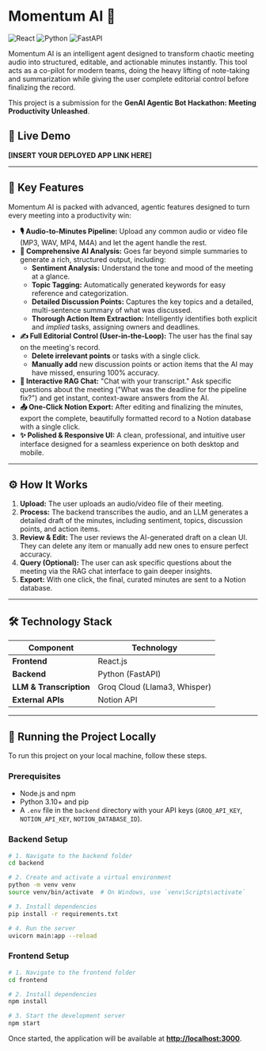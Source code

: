 # Momentum AI 🚀

![React](https://img.shields.io/badge/React-20232A?style=for-the-badge&logo=react&logoColor=61DAFB)
![Python](https://img.shields.io/badge/Python-3776AB?style=for-the-badge&logo=python&logoColor=white)
![FastAPI](https://img.shields.io/badge/FastAPI-005571?style=for-the-badge&logo=fastapi&logoColor=white)

Momentum AI is an intelligent agent designed to transform chaotic meeting audio into structured, editable, and actionable minutes instantly. This tool acts as a co-pilot for modern teams, doing the heavy lifting of note-taking and summarization while giving the user complete editorial control before finalizing the record.

This project is a submission for the **GenAI Agentic Bot Hackathon: Meeting Productivity Unleashed**.

## 🔴 Live Demo

**[INSERT YOUR DEPLOYED APP LINK HERE]**

---

## 🌟 Key Features

Momentum AI is packed with advanced, agentic features designed to turn every meeting into a productivity win:

* **🎙️ Audio-to-Minutes Pipeline:** Upload any common audio or video file (MP3, WAV, MP4, M4A) and let the agent handle the rest.
* **🧠 Comprehensive AI Analysis:** Goes far beyond simple summaries to generate a rich, structured output, including:
    * **Sentiment Analysis:** Understand the tone and mood of the meeting at a glance.
    * **Topic Tagging:** Automatically generated keywords for easy reference and categorization.
    * **Detailed Discussion Points:** Captures the key topics and a detailed, multi-sentence summary of what was discussed.
    * **Thorough Action Item Extraction:** Intelligently identifies both explicit and *implied* tasks, assigning owners and deadlines.
* **✍️ Full Editorial Control (User-in-the-Loop):** The user has the final say on the meeting's record.
    * **Delete irrelevant points** or tasks with a single click.
    * **Manually add** new discussion points or action items that the AI may have missed, ensuring 100% accuracy.
* **🤖 Interactive RAG Chat:** "Chat with your transcript." Ask specific questions about the meeting ("What was the deadline for the pipeline fix?") and get instant, context-aware answers from the AI.
* **📤 One-Click Notion Export:** After editing and finalizing the minutes, export the complete, beautifully formatted record to a Notion database with a single click.
* **✨ Polished & Responsive UI:** A clean, professional, and intuitive user interface designed for a seamless experience on both desktop and mobile.

---

## ⚙️ How It Works

1.  **Upload:** The user uploads an audio/video file of their meeting.
2.  **Process:** The backend transcribes the audio, and an LLM generates a detailed draft of the minutes, including sentiment, topics, discussion points, and action items.
3.  **Review & Edit:** The user reviews the AI-generated draft on a clean UI. They can delete any item or manually add new ones to ensure perfect accuracy.
4.  **Query (Optional):** The user can ask specific questions about the meeting via the RAG chat interface to gain deeper insights.
5.  **Export:** With one click, the final, curated minutes are sent to a Notion database.

---

## 🛠️ Technology Stack

| Component            | Technology                                                          |
| -------------------- | ------------------------------------------------------------------- |
| **Frontend** | React.js                                                            |
| **Backend** | Python (FastAPI)                                                    |
| **LLM & Transcription** | Groq Cloud (Llama3, Whisper)                                     |
| **External APIs** | Notion API                                                          |

---

## 🚀 Running the Project Locally

To run this project on your local machine, follow these steps.

### Prerequisites

* Node.js and npm
* Python 3.10+ and pip
* A `.env` file in the `backend` directory with your API keys (`GROQ_API_KEY`, `NOTION_API_KEY`, `NOTION_DATABASE_ID`).

### Backend Setup


```bash
# 1. Navigate to the backend folder
cd backend

# 2. Create and activate a virtual environment
python -m venv venv
source venv/bin/activate  # On Windows, use `venv\Scripts\activate`

# 3. Install dependencies
pip install -r requirements.txt

# 4. Run the server
uvicorn main:app --reload  
```
### Frontend Setup

```bash
# 1. Navigate to the frontend folder
cd frontend

# 2. Install dependencies
npm install

# 3. Start the development server
npm start
```

Once started, the application will be available at **[http://localhost:3000](http://localhost:3000)**.

